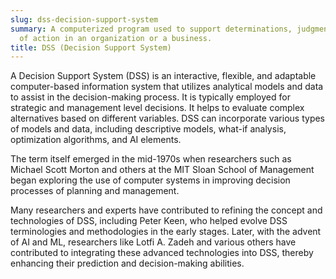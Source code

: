 ```yaml
---
slug: dss-decision-support-system
summary: A computerized program used to support determinations, judgments, and courses
  of action in an organization or a business.
title: DSS (Decision Support System)
---
```


A Decision Support System (DSS) is an interactive, flexible, and adaptable computer-based information system that utilizes analytical models and data to assist in the decision-making process. It is typically employed for strategic and management level decisions. It helps to evaluate complex alternatives based on different variables. DSS can incorporate various types of models and data, including descriptive models, what-if analysis, optimization algorithms, and AI elements.

The term itself emerged in the mid-1970s when researchers such as Michael Scott Morton and others at the MIT Sloan School of Management began exploring the use of computer systems in improving decision processes of planning and management.

Many researchers and experts have contributed to refining the concept and technologies of DSS, including Peter Keen, who helped evolve DSS terminologies and methodologies in the early stages. Later, with the advent of AI and ML, researchers like Lotfi A. Zadeh and various others have contributed to integrating these advanced technologies into DSS, thereby enhancing their prediction and decision-making abilities.